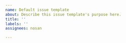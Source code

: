 ```yaml
---
name: Default issue template
about: Describe this issue template's purpose here.
title: ''
labels: ''
assignees: nosan

---
```




